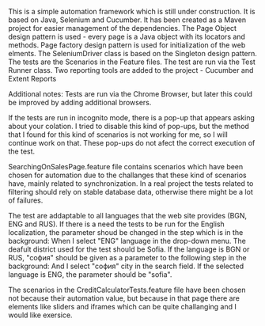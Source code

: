This is a simple automation framework which is still under construction. It is based on Java, Selenium and Cucumber. It has been created as a Maven project for easier management of the dependencies.
The Page Object design pattern is used - every page is a Java object with its locators and methods. Page factory design pattern is used for initialization of the web elments.
The SeleniumDriver class is based on the Singleton design pattern.
The tests are the Scenarios in the Feature files.
The test are run via the Test Runner class.
Two reporting tools are added to the project - Cucumber and Extent Reports


Additional notes:
Tests are run via the Chrome Browser, but later this could be improved by adding additional browsers.

If the tests are run in incognito mode, there is a pop-up that appears asking about your colation. I tried to disable this kind of pop-ups, but the method that I found for this kind of scenarios is not working for me, so I will continue work on that. These pop-ups do not afect the correct execution of the test.

SearchingOnSalesPage.feature file contains scenarios which have been chosen for automation due to the challanges that these kind of scenarios have, mainly related to synchronization. In a real project the tests related to filtering should rely on stable database data, otherwise there might be a lot of failures.

The test are addaptable to all languages that the web site provides (BGN, ENG and RUS). If there is a need the tests to be run for the English localization, the parameter shoud be changed in the step which is in the background: When I select "ENG" language in the drop-down menu. The deafult district used for the test should be Sofia. If the language is BGN or RUS, "софия" should be given as a parameter to the following step in the background: And I select "софия" city in the search field. If the selected language is ENG, the parameter should be "sofia".

The scenarios in the CreditCalculatorTests.feature file have been chosen not because their automation value, but because in that page there are elements like sliders and iframes which can be quite challanging and I would like exersice.





